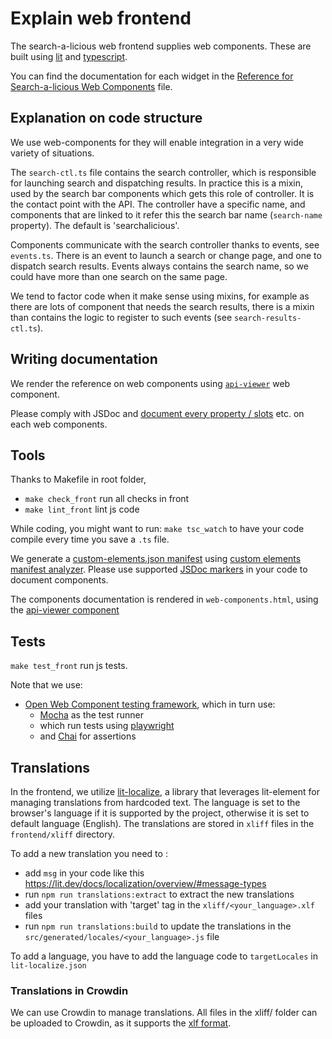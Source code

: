 # Explain web frontend

The search-a-licious web frontend supplies web components.
These are built using [lit](https://lit.dev) and [typescript](https://www.typescriptlang.org/).

You can find the documentation for each widget in the [Reference for Search-a-licious Web Components](../users/ref-web-components.md) file.


## Explanation on code structure

We use web-components for they will enable integration in a very wide variety of situations.

The `search-ctl.ts` file contains the search controller, which is responsible for launching search and dispatching results. In practice this is a mixin, used by the search bar components which gets this role of controller. It is the contact point with the API.
The controller have a specific name, and components that are linked to it refer this the search bar name (`search-name` property). The default is 'searchalicious'.

Components communicate with the search controller thanks to events, see `events.ts`.
There is an event to launch a search or change page, and one to dispatch search results.
Events always contains the search name, so we could have more than one search on the same page.

We tend to factor code when it make sense using mixins,
for example as there are lots of component that needs the search results, there is a mixin than contains the logic to register to such events (see `search-results-ctl.ts`).

## Writing documentation

We render the reference on web components using [`api-viewer`](https://api-viewer.open-wc.org/docs) web component.

Please comply with JSDoc and [document every property / slots](https://api-viewer.open-wc.org/docs/guide/writing-jsdoc/) etc. on each web components.

## Tools

Thanks to Makefile in root folder,

* `make check_front` run all checks in front
* `make lint_front` lint js code

While coding, you might want to run: `make tsc_watch` to have your code compile every time you save a `.ts` file.

We generate a [custom-elements.json manifest](https://github.com/webcomponents/custom-elements-manifest) using [custom elements manifest analyzer](https://custom-elements-manifest.open-wc.org/analyzer).
Please use supported [JSDoc markers](https://custom-elements-manifest.open-wc.org/analyzer/getting-started/#supported-jsdoc) in your code to document components.

The components documentation is rendered in `web-components.html`, using the [api-viewer component](https://api-viewer.open-wc.org/)

## Tests

`make test_front` run js tests.

Note that we use:
* [Open Web Component testing framework](https://open-wc.org/docs/testing/testing-package/),
  which in turn use:
  * [Mocha](https://mochajs.org/) as the test runner
  * which run tests using [playwright](https://playwright.dev/)
  * and [Chai](https://www.chaijs.com/) for assertions

## Translations

In the frontend, we utilize [lit-localize](https://lit.dev/docs/localization/overview/), a library that leverages lit-element for managing translations from hardcoded text.
The language is set to the browser's language if it is supported by the project, otherwise it is set to default language (English).
The translations are stored in `xliff` files in the `frontend/xliff` directory.

To add a new translation you need to :
- add `msg` in your code like this https://lit.dev/docs/localization/overview/#message-types
- run `npm run translations:extract` to extract the new translations
- add your translation with 'target' tag in the `xliff/<your_language>.xlf` files
- run `npm run translations:build` to update the translations in the `src/generated/locales/<your_language>.js` file

To add a language, you have to add the language code to `targetLocales` in `lit-localize.json`


### Translations in Crowdin

We can use Crowdin to manage translations.
All files in the xliff/ folder can be uploaded to Crowdin, as it supports the [xlf format](https://store.crowdin.com/xliff).
